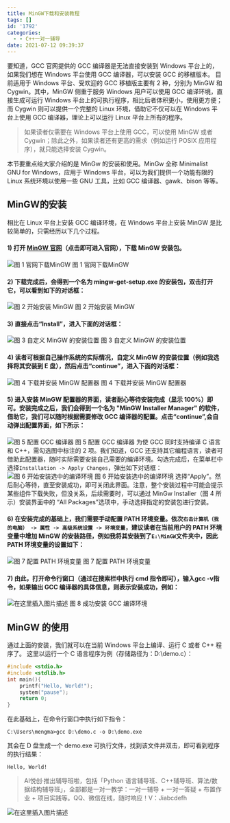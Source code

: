 ```yaml
---
title: MinGW下载和安装教程
tags: []
id: '1792'
categories:
  - - C++一对一辅导
date: 2021-07-12 09:39:37
---
```


要知道，GCC 官网提供的 GCC 编译器是无法直接安装到 Windows 平台上的，如果我们想在 Windows 平台使用 GCC 编译器，可以安装 GCC 的移植版本。 目前适用于 Windows 平台、受欢迎的 GCC 移植版主要有 2 种，分别为 MinGW 和 Cygwin。其中，MinGW 侧重于服务 Windows 用户可以使用 GCC 编译环境，直接生成可运行 Windows 平台上的可执行程序，相比后者体积更小，使用更方便；而 Cygwin 则可以提供一个完整的 Linux 环境，借助它不仅可以在 Windows 平台上使用 GCC 编译器，理论上可以运行 Linux 平台上所有的程序。

> 如果读者仅需要在 Windows 平台上使用 GCC，可以使用 MinGW 或者 Cygwin；除此之外，如果读者还有更高的需求（例如运行 POSIX 应用程序），就只能选择安装 Cygwin。

本节要重点给大家介绍的是 MinGw 的安装和使用。MinGw 全称 Minimalist GNU for Windows，应用于 Windows 平台，可以为我们提供一个功能有限的 Linux 系统环境以使用一些 GNU 工具，比如 GCC 编译器、gawk、bison 等等。

## MinGW的安装

相比在 Linux 平台上安装 GCC 编译环境，在 Windows 平台上安装 MinGW 是比较简单的，只需经历以下几个过程。

#### 1) 打开 [MinGW 官网](https://osdn.net/projects/mingw/)（点击即可进入官网），下载 MinGW 安装包。

![图 1 官网下载MinGW](https://img-blog.csdnimg.cn/20210712093026603.png?x-oss-process=image/watermark,type_ZmFuZ3poZW5naGVpdGk,shadow_10,text_aHR0cHM6Ly9ibG9nLmNzZG4ubmV0L3FxXzMzMjU0NzY2,size_16,color_FFFFFF,t_70) 图 1 官网下载MinGW

#### 2) 下载完成后，会得到一个名为 mingw-get-setup.exe 的安装包，双击打开它，可以看到如下的对话框：

![图 2 开始安装 MinGW](https://img-blog.csdnimg.cn/20210712093131419.png?x-oss-process=image/watermark,type_ZmFuZ3poZW5naGVpdGk,shadow_10,text_aHR0cHM6Ly9ibG9nLmNzZG4ubmV0L3FxXzMzMjU0NzY2,size_16,color_FFFFFF,t_70) 图 2 开始安装 MinGW

#### 3) 直接点击“Install”，进入下面的对话框：

![图 3 自定义 MinGW 的安装位置](https://img-blog.csdnimg.cn/2021071209320044.png?x-oss-process=image/watermark,type_ZmFuZ3poZW5naGVpdGk,shadow_10,text_aHR0cHM6Ly9ibG9nLmNzZG4ubmV0L3FxXzMzMjU0NzY2,size_16,color_FFFFFF,t_70) 图 3 自定义 MinGW 的安装位置

#### 4) 读者可根据自己操作系统的实际情况，自定义 MinGW 的安装位置（例如我选择将其安装到 E 盘），然后点击“continue”，进入下面的对话框：

![图 4 下载并安装 MinGW 配置器](https://img-blog.csdnimg.cn/20210712093227526.png?x-oss-process=image/watermark,type_ZmFuZ3poZW5naGVpdGk,shadow_10,text_aHR0cHM6Ly9ibG9nLmNzZG4ubmV0L3FxXzMzMjU0NzY2,size_16,color_FFFFFF,t_70) 图 4 下载并安装 MinGW 配置器

#### 5) 进入安装 MinGW 配置器的界面，读者耐心等待安装完成（显示 100%）即可。安装完成之后，我们会得到一个名为 "MinGW Installer Manager" 的软件，借助它，我们可以随时根据需要修改 GCC 编译器的配置。点击“continue”,会自动弹出配置界面，如下所示：

![图 5 配置 GCC 编译器](https://img-blog.csdnimg.cn/20210712093249429.png?x-oss-process=image/watermark,type_ZmFuZ3poZW5naGVpdGk,shadow_10,text_aHR0cHM6Ly9ibG9nLmNzZG4ubmV0L3FxXzMzMjU0NzY2,size_16,color_FFFFFF,t_70) 图 5 配置 GCC 编译器 为使 GCC 同时支持编译 C 语言和 C++，需勾选图中标注的 2 项。我们知道，GCC 还支持其它编程语言，读者可借助此配置器，随时实际需要安装自己需要的编译环境。勾选完成后，在菜单栏中选择`Installation -> Apply Changes`，弹出如下对话框： ![图 6 开始安装选中的编译环境](https://img-blog.csdnimg.cn/20210712093311489.png?x-oss-process=image/watermark,type_ZmFuZ3poZW5naGVpdGk,shadow_10,text_aHR0cHM6Ly9ibG9nLmNzZG4ubmV0L3FxXzMzMjU0NzY2,size_16,color_FFFFFF,t_70) 图 6 开始安装选中的编译环境 选择“Apply”。然后耐心等待，直至安装成功，即可关闭此界面。注意，整个安装过程中可能会提示某些组件下载失败，但没关系，后续需要时，可以通过 MinGw Installer（图 4 所示）安装界面中的 “All Packages”选项中，手动选择指定的安装包进行安装。

#### 6) 在安装完成的基础上，我们需要手动配置 PATH 环境变量。依次`右击计算机（我的电脑） -> 属性 -> 高级系统设置 -> 环境变量`，建议读者在当前用户的 PATH 环境变量中增加 MinGW 的安装路径，例如我将其安装到了`E:\MinGW`文件夹中，因此 PATH 环境变量的设置如下：

![图 7 配置 PATH 环境变量](https://img-blog.csdnimg.cn/20210712093356877.png?x-oss-process=image/watermark,type_ZmFuZ3poZW5naGVpdGk,shadow_10,text_aHR0cHM6Ly9ibG9nLmNzZG4ubmV0L3FxXzMzMjU0NzY2,size_16,color_FFFFFF,t_70) 图 7 配置 PATH 环境变量

#### 7) 由此，打开命令行窗口（通过在搜索栏中执行 cmd 指令即可），输入gcc -v指令，如果输出 GCC 编译器的具体信息，则表示安装成功，例如：

![在这里插入图片描述](https://img-blog.csdnimg.cn/20210712093420193.png?x-oss-process=image/watermark,type_ZmFuZ3poZW5naGVpdGk,shadow_10,text_aHR0cHM6Ly9ibG9nLmNzZG4ubmV0L3FxXzMzMjU0NzY2,size_16,color_FFFFFF,t_70) 图 8 成功安装 GCC 编译环境

## MinGW 的使用

通过上面的安装，我们就可以在当前 Windows 平台上编译、运行 C 或者 C++ 程序了。 这里以运行一个 C 语言程序为例（存储路径为：D:\\demo.c）：

```cpp
#include <stdio.h>
#include <stdlib.h>
int main(){
    printf("Hello, World!");
    system("pause");
    return 0;
}
```

在此基础上，在命令行窗口中执行如下指令：

```code
C:\Users\mengma>gcc D:\demo.c -o D:\demo.exe
```

其会在 D 盘生成一个 demo.exe 可执行文件，找到该文件并双击，即可看到程序的执行结果：

```code
Hello, World!
```

> AI悦创·推出辅导班啦，包括「Python 语言辅导班、C++辅导班、算法/数据结构辅导班」，全部都是一对一教学：一对一辅导 + 一对一答疑 + 布置作业 + 项目实践等。QQ、微信在线，随时响应！V：Jiabcdefh

![在这里插入图片描述](https://img-blog.csdnimg.cn/20210712093902980.png)